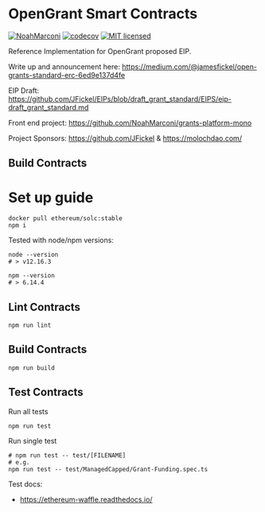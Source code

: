 # OpenGrant Smart Contracts

[![NoahMarconi](https://circleci.com/gh/NoahMarconi/grant-contracts.svg?style=shield)](https://circleci.com/gh/NoahMarconi/grant-contracts)
[![codecov](https://codecov.io/gh/NoahMarconi/grant-contracts/branch/master/graph/badge.svg)](https://codecov.io/gh/NoahMarconi/grant-contracts)
[![MIT licensed](https://img.shields.io/badge/license-MIT-blue.svg)](./LICENSE)


Reference Implementation for OpenGrant proposed EIP.

Write up and announcement here: https://medium.com/@jamesfickel/open-grants-standard-erc-6ed9e137d4fe

EIP Draft: https://github.com/JFickel/EIPs/blob/draft_grant_standard/EIPS/eip-draft_grant_standard.md

Front end project: https://github.com/NoahMarconi/grants-platform-mono

Project Sponsors: https://github.com/JFickel & https://molochdao.com/


## Build Contracts
# Set up guide

```
docker pull ethereum/solc:stable
npm i
```

Tested with node/npm versions:

```
node --version
# > v12.16.3

npm --version
# > 6.14.4
```

## Lint Contracts

```
npm run lint
```

## Build Contracts

```
npm run build
```

## Test Contracts

Run all tests
```
npm run test
```

Run single test
```
# npm run test -- test/[FILENAME]
# e.g.
npm run test -- test/ManagedCapped/Grant-Funding.spec.ts
```

Test docs:

  - https://ethereum-waffle.readthedocs.io/

